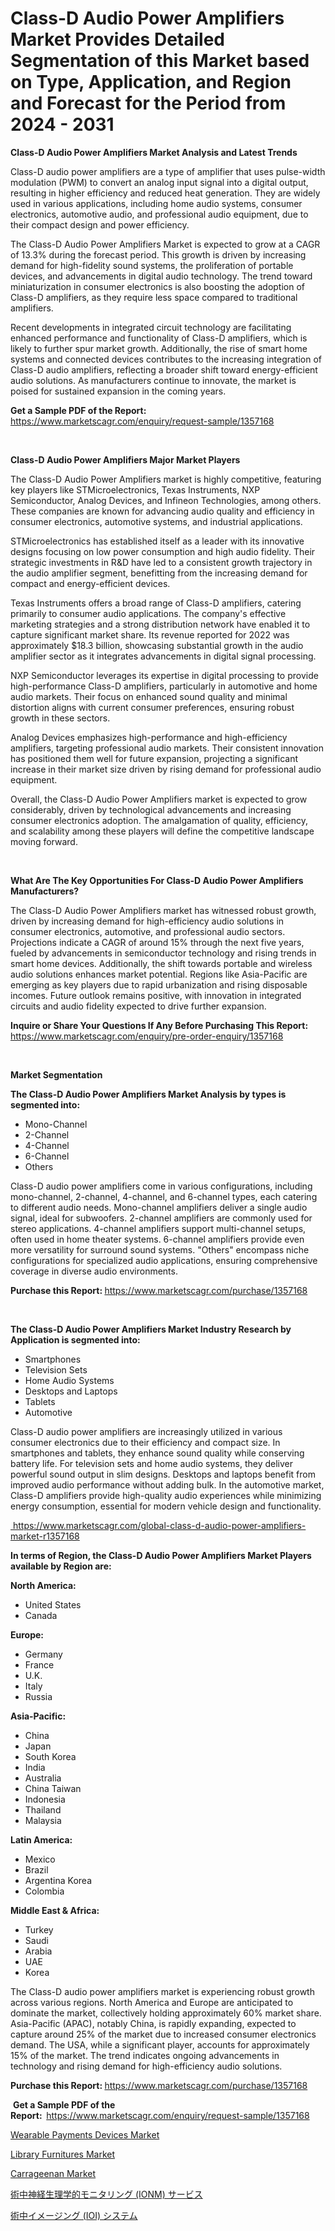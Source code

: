 <p><h1>Class-D Audio Power Amplifiers Market Provides Detailed Segmentation of this Market based on Type, Application, and Region and Forecast for the Period from 2024 - 2031</h1></p><p><strong>Class-D Audio Power Amplifiers Market Analysis and Latest Trends</strong></p>
<p><p>Class-D audio power amplifiers are a type of amplifier that uses pulse-width modulation (PWM) to convert an analog input signal into a digital output, resulting in higher efficiency and reduced heat generation. They are widely used in various applications, including home audio systems, consumer electronics, automotive audio, and professional audio equipment, due to their compact design and power efficiency.</p><p>The Class-D Audio Power Amplifiers Market is expected to grow at a CAGR of 13.3% during the forecast period. This growth is driven by increasing demand for high-fidelity sound systems, the proliferation of portable devices, and advancements in digital audio technology. The trend toward miniaturization in consumer electronics is also boosting the adoption of Class-D amplifiers, as they require less space compared to traditional amplifiers.</p><p>Recent developments in integrated circuit technology are facilitating enhanced performance and functionality of Class-D amplifiers, which is likely to further spur market growth. Additionally, the rise of smart home systems and connected devices contributes to the increasing integration of Class-D audio amplifiers, reflecting a broader shift toward energy-efficient audio solutions. As manufacturers continue to innovate, the market is poised for sustained expansion in the coming years.</p></p>
<p><strong>Get a Sample PDF of the Report:&nbsp;</strong> <a href="https://www.marketscagr.com/enquiry/request-sample/1357168">https://www.marketscagr.com/enquiry/request-sample/1357168</a></p>
<p>&nbsp;</p>
<p><strong>Class-D Audio Power Amplifiers Major Market Players</strong></p>
<p><p>The Class-D Audio Power Amplifiers market is highly competitive, featuring key players like STMicroelectronics, Texas Instruments, NXP Semiconductor, Analog Devices, and Infineon Technologies, among others. These companies are known for advancing audio quality and efficiency in consumer electronics, automotive systems, and industrial applications.</p><p>STMicroelectronics has established itself as a leader with its innovative designs focusing on low power consumption and high audio fidelity. Their strategic investments in R&D have led to a consistent growth trajectory in the audio amplifier segment, benefitting from the increasing demand for compact and energy-efficient devices.</p><p>Texas Instruments offers a broad range of Class-D amplifiers, catering primarily to consumer audio applications. The company's effective marketing strategies and a strong distribution network have enabled it to capture significant market share. Its revenue reported for 2022 was approximately $18.3 billion, showcasing substantial growth in the audio amplifier sector as it integrates advancements in digital signal processing.</p><p>NXP Semiconductor leverages its expertise in digital processing to provide high-performance Class-D amplifiers, particularly in automotive and home audio markets. Their focus on enhanced sound quality and minimal distortion aligns with current consumer preferences, ensuring robust growth in these sectors.</p><p>Analog Devices emphasizes high-performance and high-efficiency amplifiers, targeting professional audio markets. Their consistent innovation has positioned them well for future expansion, projecting a significant increase in their market size driven by rising demand for professional audio equipment.</p><p>Overall, the Class-D Audio Power Amplifiers market is expected to grow considerably, driven by technological advancements and increasing consumer electronics adoption. The amalgamation of quality, efficiency, and scalability among these players will define the competitive landscape moving forward.</p></p>
<p>&nbsp;</p>
<p><strong>What Are The Key Opportunities For Class-D Audio Power Amplifiers Manufacturers?</strong></p>
<p><p>The Class-D Audio Power Amplifiers market has witnessed robust growth, driven by increasing demand for high-efficiency audio solutions in consumer electronics, automotive, and professional audio sectors. Projections indicate a CAGR of around 15% through the next five years, fueled by advancements in semiconductor technology and rising trends in smart home devices. Additionally, the shift towards portable and wireless audio solutions enhances market potential. Regions like Asia-Pacific are emerging as key players due to rapid urbanization and rising disposable incomes. Future outlook remains positive, with innovation in integrated circuits and audio fidelity expected to drive further expansion.</p></p>
<p><strong>Inquire or Share Your Questions If Any Before Purchasing This Report:</strong> <a href="https://www.marketscagr.com/enquiry/pre-order-enquiry/1357168">https://www.marketscagr.com/enquiry/pre-order-enquiry/1357168</a></p>
<p>&nbsp;</p>
<p><strong>Market Segmentation</strong></p>
<p><strong>The Class-D Audio Power Amplifiers Market Analysis by types is segmented into:</strong></p>
<p><ul><li>Mono-Channel</li><li>2-Channel</li><li>4-Channel</li><li>6-Channel</li><li>Others</li></ul></p>
<p><p>Class-D audio power amplifiers come in various configurations, including mono-channel, 2-channel, 4-channel, and 6-channel types, each catering to different audio needs. Mono-channel amplifiers deliver a single audio signal, ideal for subwoofers. 2-channel amplifiers are commonly used for stereo applications. 4-channel amplifiers support multi-channel setups, often used in home theater systems. 6-channel amplifiers provide even more versatility for surround sound systems. "Others" encompass niche configurations for specialized audio applications, ensuring comprehensive coverage in diverse audio environments.</p></p>
<p><strong>Purchase this Report:&nbsp;</strong><a href="https://www.marketscagr.com/purchase/1357168">https://www.marketscagr.com/purchase/1357168</a></p>
<p>&nbsp;</p>
<p><strong>The Class-D Audio Power Amplifiers Market Industry Research by Application is segmented into:</strong></p>
<p><ul><li>Smartphones</li><li>Television Sets</li><li>Home Audio Systems</li><li>Desktops and Laptops</li><li>Tablets</li><li>Automotive</li></ul></p>
<p><p>Class-D audio power amplifiers are increasingly utilized in various consumer electronics due to their efficiency and compact size. In smartphones and tablets, they enhance sound quality while conserving battery life. For television sets and home audio systems, they deliver powerful sound output in slim designs. Desktops and laptops benefit from improved audio performance without adding bulk. In the automotive market, Class-D amplifiers provide high-quality audio experiences while minimizing energy consumption, essential for modern vehicle design and functionality.</p></p>
<p><a href="https://www.marketscagr.com/global-class-d-audio-power-amplifiers-market-r1357168">&nbsp;https://www.marketscagr.com/global-class-d-audio-power-amplifiers-market-r1357168</a></p>
<p><strong>In terms of Region, the Class-D Audio Power Amplifiers Market Players available by Region are:</strong></p>
<p>
    <p> <strong> North America: </strong>
        <ul>
            <li>United States</li>
            <li>Canada</li>
        </ul>
        </p> 
    <p> <strong> Europe: </strong>
        <ul>
            <li>Germany</li>
            <li>France</li>
            <li>U.K.</li>
            <li>Italy</li>
            <li>Russia</li>
        </ul>
        </p> 
    <p> <strong> Asia-Pacific: </strong>
        <ul>
            <li>China</li>
            <li>Japan</li>
            <li>South Korea</li>
            <li>India</li>
            <li>Australia</li>
            <li>China Taiwan</li>
            <li>Indonesia</li>
            <li>Thailand</li>
            <li>Malaysia</li>
        </ul>
        </p> 
    <p> <strong> Latin America: </strong>
        <ul>
            <li>Mexico</li>
            <li>Brazil</li>
            <li>Argentina Korea</li>
            <li>Colombia</li>
        </ul>
        </p> 
    <p> <strong> Middle East & Africa: </strong>
        <ul>
            <li>Turkey</li>
            <li>Saudi</li>
            <li>Arabia</li>
            <li>UAE</li>
            <li>Korea</li>
        </ul>
    </p>
    </p>
<p><p>The Class-D audio power amplifiers market is experiencing robust growth across various regions. North America and Europe are anticipated to dominate the market, collectively holding approximately 60% market share. Asia-Pacific (APAC), notably China, is rapidly expanding, expected to capture around 25% of the market due to increased consumer electronics demand. The USA, while a significant player, accounts for approximately 15% of the market. The trend indicates ongoing advancements in technology and rising demand for high-efficiency audio solutions.</p></p>
<p><strong>Purchase this Report: </strong><a href="https://www.marketscagr.com/purchase/1357168">https://www.marketscagr.com/purchase/1357168</a></p>
<p>&nbsp;<strong>Get a Sample PDF of the Report:&nbsp;&nbsp;</strong><a href="https://www.marketscagr.com/enquiry/request-sample/1357168">https://www.marketscagr.com/enquiry/request-sample/1357168</a></p>
<p><strong></strong></p>
<p><p><a href="https://github.com/luckyshygirl/Market-Research-Report-List-6/blob/main/wearable-payments-devices-market.md">Wearable Payments Devices Market</a></p><p><a href="https://www.linkedin.com/pulse/global-library-furnitures-industry-analysis-report-market-zjsle?trackingId=wuM5svf6T5ymr07SYIdBTQ%3D%3D">Library Furnitures Market</a></p><p><a href="https://issuu.com/reportprime-2/docs/carrageenan-market-size-2030.pptx_edef056d813ef3">Carrageenan Market</a></p><p><a href="https://medium.com/@tomcat56456/intraoperative-neurophysiologic-monitoring-ionm-services-market-%E3%81%AF-%E3%82%B3%E3%82%B9%E3%83%88%E7%AE%A1%E7%90%86%E3%81%A8%E5%8A%B9%E7%8E%87%E5%90%91%E4%B8%8A%E3%82%92%E5%84%AA%E5%85%88%E3%81%97%E3%81%BE%E3%81%99-fe6ad59c8b3b">術中神経生理学的モニタリング (IONM) サービス</a></p><p><a href="https://medium.com/@tomcat56456/intraoperative-imaging-ioi-system-551313d21733">術中イメージング (IOI) システム</a></p></p>
